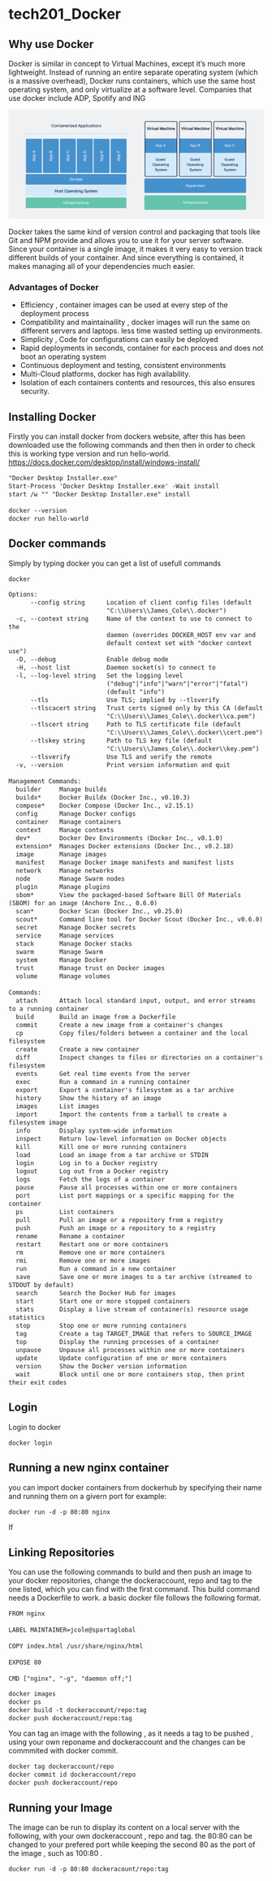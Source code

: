 # tech201_Docker

## Why use Docker

Docker is similar in concept to Virtual Machines, except it’s much more lightweight. Instead of running an entire separate operating system (which is a massive overhead), Docker runs containers, which use the same host operating system, and only virtualize at a software level. Companies that use docker include ADP, Spotify and ING

![Alt text](Capture.PNG)

Docker takes the same kind of version control and packaging that tools like Git and NPM provide and allows you to use it for your server software. Since your container is a single image, it makes it very easy to version track different builds of your container. And since everything is contained, it makes managing all of your dependencies much easier.

### Advantages of Docker
- Efficiency , container images can be used at every step of the deployment process
- Compatibility and maintainaility , docker images will run the same on different servers and laptops. less time wasted setting up environments.
- Simplicity , Code for configurations can easily be deployed
- Rapid deployments in seconds, container for each process and does not boot an operating system
- Continuous deployment and testing, consistent environments
- Multi-Cloud platforms, docker has high availability.
- Isolation of each containers contents and resources, this also ensures security.


## Installing Docker

Firstly you can install docker from dockers website, after this has been downloaded use the following commands and then then in order to check this is working type version and run hello-world.
https://docs.docker.com/desktop/install/windows-install/
```
"Docker Desktop Installer.exe"
Start-Process 'Docker Desktop Installer.exe' -Wait install
start /w "" "Docker Desktop Installer.exe" install

docker --version
docker run hello-world
```

## Docker commands

Simply by typing docker you can get a list of usefull commands

```
docker
```

```
Options:
      --config string      Location of client config files (default
                           "C:\\Users\\James_Cole\\.docker")
  -c, --context string     Name of the context to use to connect to the
                           daemon (overrides DOCKER_HOST env var and
                           default context set with "docker context use")
  -D, --debug              Enable debug mode
  -H, --host list          Daemon socket(s) to connect to
  -l, --log-level string   Set the logging level
                           ("debug"|"info"|"warn"|"error"|"fatal")
                           (default "info")
      --tls                Use TLS; implied by --tlsverify
      --tlscacert string   Trust certs signed only by this CA (default
                           "C:\\Users\\James_Cole\\.docker\\ca.pem")
      --tlscert string     Path to TLS certificate file (default
                           "C:\\Users\\James_Cole\\.docker\\cert.pem")
      --tlskey string      Path to TLS key file (default
                           "C:\\Users\\James_Cole\\.docker\\key.pem")
      --tlsverify          Use TLS and verify the remote
  -v, --version            Print version information and quit

Management Commands:
  builder     Manage builds
  buildx*     Docker Buildx (Docker Inc., v0.10.3)
  compose*    Docker Compose (Docker Inc., v2.15.1)
  config      Manage Docker configs
  container   Manage containers
  context     Manage contexts
  dev*        Docker Dev Environments (Docker Inc., v0.1.0)
  extension*  Manages Docker extensions (Docker Inc., v0.2.18)
  image       Manage images
  manifest    Manage Docker image manifests and manifest lists
  network     Manage networks
  node        Manage Swarm nodes
  plugin      Manage plugins
  sbom*       View the packaged-based Software Bill Of Materials (SBOM) for an image (Anchore Inc., 0.6.0)
  scan*       Docker Scan (Docker Inc., v0.25.0)
  scout*      Command line tool for Docker Scout (Docker Inc., v0.6.0)
  secret      Manage Docker secrets
  service     Manage services
  stack       Manage Docker stacks
  swarm       Manage Swarm
  system      Manage Docker
  trust       Manage trust on Docker images
  volume      Manage volumes

Commands:
  attach      Attach local standard input, output, and error streams to a running container
  build       Build an image from a Dockerfile
  commit      Create a new image from a container's changes
  cp          Copy files/folders between a container and the local filesystem
  create      Create a new container
  diff        Inspect changes to files or directories on a container's filesystem
  events      Get real time events from the server
  exec        Run a command in a running container
  export      Export a container's filesystem as a tar archive
  history     Show the history of an image
  images      List images
  import      Import the contents from a tarball to create a filesystem image
  info        Display system-wide information
  inspect     Return low-level information on Docker objects
  kill        Kill one or more running containers
  load        Load an image from a tar archive or STDIN
  login       Log in to a Docker registry
  logout      Log out from a Docker registry
  logs        Fetch the logs of a container
  pause       Pause all processes within one or more containers
  port        List port mappings or a specific mapping for the container
  ps          List containers
  pull        Pull an image or a repository from a registry
  push        Push an image or a repository to a registry
  rename      Rename a container
  restart     Restart one or more containers
  rm          Remove one or more containers
  rmi         Remove one or more images
  run         Run a command in a new container
  save        Save one or more images to a tar archive (streamed to STDOUT by default)
  search      Search the Docker Hub for images
  start       Start one or more stopped containers
  stats       Display a live stream of container(s) resource usage statistics
  stop        Stop one or more running containers
  tag         Create a tag TARGET_IMAGE that refers to SOURCE_IMAGE
  top         Display the running processes of a container
  unpause     Unpause all processes within one or more containers
  update      Update configuration of one or more containers
  version     Show the Docker version information
  wait        Block until one or more containers stop, then print their exit codes
```

## Login

Login to docker 

```
docker login
```
## Running a new nginx container

you can import docker containers from dockerhub by specifying their name and running them on a givern port for example:

```
docker run -d -p 80:80 nginx
```
If 
## Linking Repositories

You can use the following commands to build and then push an image to your docker repositories, change the dockeraccount, repo and tag to the one listed, which you can find with the first command. This build command needs a Dockerfile to work.
a basic docker file follows the following format.



```
FROM nginx

LABEL MAINTAINER=jcole@spartaglobal

COPY index.html /usr/share/nginx/html

EXPOSE 80

CMD ["nginx", "-g", "daemon off;"]
```

```
docker images
docker ps
docker build -t dockeraccount/repo:tag
docker push dockeraccount/repo:tag

```

You can tag an image with the following , as it needs a tag to be pushed , using your own reponame and dockeraccount and the changes can be commmited with docker commit.

```
docker tag dockeraccount/repo
docker commit id dockeraccount/repo
docker push dockeraccount/repo
```

## Running your Image

The image can be run to display its content on a local server with the following, with your own dockeraccount , repo and tag. the 80:80 can be changed to your prefered port while keeping the second 80 as the port of the image , such as 100:80 .

```
ducker run -d -p 80:80 dockeracount/repo:tag